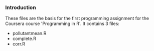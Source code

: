 ### Introduction

These files are the basis for the first programming assignment for the
Coursera course 'Programming in R'.
It contains 3 files:
- pollutantmean.R
- complete.R
- corr.R

